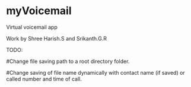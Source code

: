 # myVoicemail
Virtual voicemail app

Work by Shree Harish.S and Srikanth.G.R



TODO:

#Change file saving path to a root directory folder.

#Change saving of file name dynamically with contact name (if saved) or called number and time of call.


